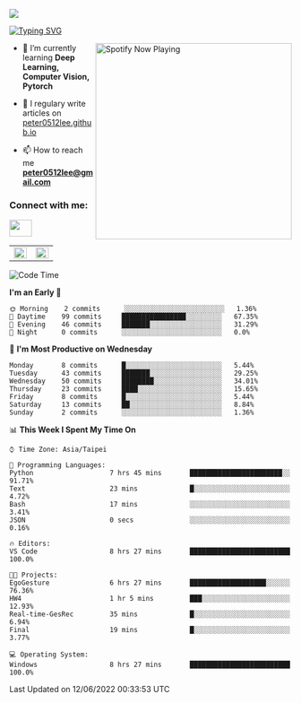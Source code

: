 ![](https://komarev.com/ghpvc/?username=peter0512lee&color=ff69b4)

[![Typing SVG](https://readme-typing-svg.herokuapp.com?color=F742BA&size=22&lines=Hi!+I'm+JYL)](https://git.io/typing-svg)

[<img src="https://spotify-now-playing.peter0512lee.vercel.app/api/spotify-playing" alt="Spotify Now Playing" width="350" align="right" />](https://open.spotify.com/user/21iyoswqgnkoe7peuesmqnhgy)

- 🌱 I’m currently learning **Deep Learning, Computer Vision, Pytorch**

- 📝 I regulary write articles on [peter0512lee.github.io](https://peter0512lee.github.io/)

- 📫 How to reach me **peter0512lee@gmail.com**

<h3 align="left">Connect with me:</h3>
<p align="left">
<a href="https://linkedin.com/in/jie-ying-li-b43a1416b" target="blank"><img align="center" src="https://raw.githubusercontent.com/rahuldkjain/github-profile-readme-generator/master/src/images/icons/Social/linked-in-alt.svg" height="30" width="40" /></a>
<!-- <a href="https://fb.com/peter0512lee" target="blank"><img align="center" src="https://raw.githubusercontent.com/rahuldkjain/github-profile-readme-generator/master/src/images/icons/Social/facebook.svg" alt="peter0512lee" height="30" width="40" /></a> -->
<!-- <a href="https://instagram.com/etiquette_ying" target="blank"><img align="center" src="https://raw.githubusercontent.com/rahuldkjain/github-profile-readme-generator/master/src/images/icons/Social/instagram.svg" alt="etiquette_ying" height="30" width="40" /></a> -->
<!-- <a href="https://medium.com/@peter0512lee" target="blank"><img align="center" src="https://raw.githubusercontent.com/rahuldkjain/github-profile-readme-generator/master/src/images/icons/Social/medium.svg" alt="@peter0512lee" height="30" width="40" /></a> -->
</p>

<table><tr><td valign="top" width="50%">

<img src="https://github-readme-stats.vercel.app/api?username=peter0512lee&hide_border=true&show_icons=true&locale=en" align="left" style="width: 100%" />

</td><td valign="top" width="50%">

<img src="https://github-readme-stats.vercel.app/api/top-langs?username=peter0512lee&hide_border=true&show_icons=true&locale=en&layout=compact" align="left" style="width: 100%" />

</td></tr></table>  

<!--START_SECTION:waka-->
![Code Time](http://img.shields.io/badge/Code%20Time-0%20secs-blue)

**I'm an Early 🐤** 

```text
🌞 Morning    2 commits      ░░░░░░░░░░░░░░░░░░░░░░░░░   1.36% 
🌆 Daytime    99 commits     ████████████████░░░░░░░░░   67.35% 
🌃 Evening    46 commits     ███████░░░░░░░░░░░░░░░░░░   31.29% 
🌙 Night      0 commits      ░░░░░░░░░░░░░░░░░░░░░░░░░   0.0%

```
📅 **I'm Most Productive on Wednesday** 

```text
Monday       8 commits      █░░░░░░░░░░░░░░░░░░░░░░░░   5.44% 
Tuesday      43 commits     ███████░░░░░░░░░░░░░░░░░░   29.25% 
Wednesday    50 commits     ████████░░░░░░░░░░░░░░░░░   34.01% 
Thursday     23 commits     ████░░░░░░░░░░░░░░░░░░░░░   15.65% 
Friday       8 commits      █░░░░░░░░░░░░░░░░░░░░░░░░   5.44% 
Saturday     13 commits     ██░░░░░░░░░░░░░░░░░░░░░░░   8.84% 
Sunday       2 commits      ░░░░░░░░░░░░░░░░░░░░░░░░░   1.36%

```


📊 **This Week I Spent My Time On** 

```text
⌚︎ Time Zone: Asia/Taipei

💬 Programming Languages: 
Python                   7 hrs 45 mins       ███████████████████████░░   91.71% 
Text                     23 mins             █░░░░░░░░░░░░░░░░░░░░░░░░   4.72% 
Bash                     17 mins             ░░░░░░░░░░░░░░░░░░░░░░░░░   3.41% 
JSON                     0 secs              ░░░░░░░░░░░░░░░░░░░░░░░░░   0.16%

🔥 Editors: 
VS Code                  8 hrs 27 mins       █████████████████████████   100.0%

🐱‍💻 Projects: 
EgoGesture               6 hrs 27 mins       ███████████████████░░░░░░   76.36% 
HW4                      1 hr 5 mins         ███░░░░░░░░░░░░░░░░░░░░░░   12.93% 
Real-time-GesRec         35 mins             █░░░░░░░░░░░░░░░░░░░░░░░░   6.94% 
Final                    19 mins             █░░░░░░░░░░░░░░░░░░░░░░░░   3.77%

💻 Operating System: 
Windows                  8 hrs 27 mins       █████████████████████████   100.0%

```


 Last Updated on 12/06/2022 00:33:53 UTC
<!--END_SECTION:waka-->


<!--
**peter0512lee/peter0512lee** is a ✨ _special_ ✨ repository because its `README.md` (this file) appears on your GitHub profile.

